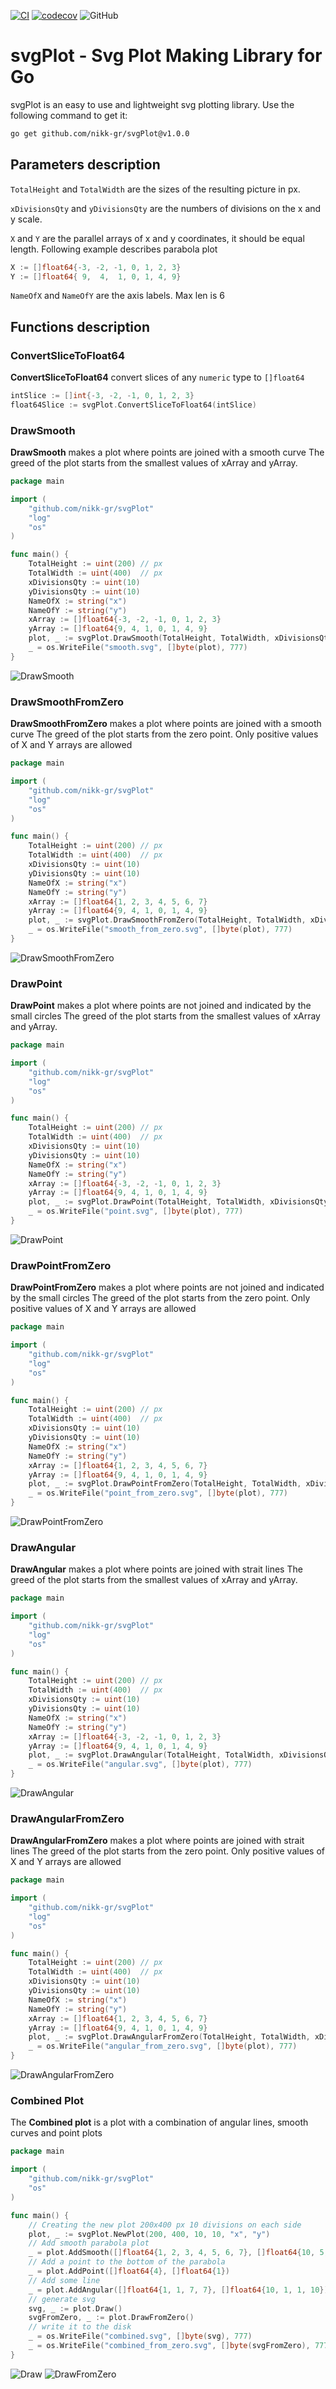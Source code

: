 
[![CI](https://github.com/nikitagriaznov/plt/actions/workflows/ci.yml/badge.svg?branch=main)](https://github.com/nikitagriaznov/plt/actions/workflows/ci.yml)
[![codecov](https://codecov.io/gh/nikk-gr/svgPlot/branch/main/graph/badge.svg?token=2WSYNM93G5)](https://codecov.io/gh/nikk-gr/svgPlot)
![GitHub](https://img.shields.io/github/license/nikk-gr/svgPlot)
# svgPlot - Svg Plot Making Library for Go 
svgPlot is an easy to use and lightweight svg plotting library.
Use the following command to get it:
```bash
go get github.com/nikk-gr/svgPlot@v1.0.0
```
## Parameters description
`TotalHeight` and `TotalWidth` are the sizes of the resulting picture in px.

`xDivisionsQty` and `yDivisionsQty` are the numbers of divisions on the x and y scale.

`X` and `Y` are the parallel arrays of x and y coordinates, it should be equal length. Following example describes parabola plot
```go
X := []float64{-3, -2, -1, 0, 1, 2, 3}
Y := []float64{ 9,  4,  1, 0, 1, 4, 9}
```
`NameOfX` and `NameOfY` are the axis labels. Max len is 6

## Functions description
### ConvertSliceToFloat64
**ConvertSliceToFloat64** convert slices of any `numeric` type to `[]float64`
```go
intSlice := []int{-3, -2, -1, 0, 1, 2, 3}
float64Slice := svgPlot.ConvertSliceToFloat64(intSlice)
```
### DrawSmooth
**DrawSmooth** makes a plot where points are joined with a smooth curve
The greed of the plot starts from the smallest values of xArray and yArray.
```go
package main

import (
	"github.com/nikk-gr/svgPlot"
	"log"
	"os"
)

func main() {
	TotalHeight := uint(200) // px
	TotalWidth := uint(400)  // px
	xDivisionsQty := uint(10)
	yDivisionsQty := uint(10)
	NameOfX := string("x")
	NameOfY := string("y")
	xArray := []float64{-3, -2, -1, 0, 1, 2, 3}
	yArray := []float64{9, 4, 1, 0, 1, 4, 9}
	plot, _ := svgPlot.DrawSmooth(TotalHeight, TotalWidth, xDivisionsQty, yDivisionsQty, xArray, yArray, NameOfX, NameOfY)
	_ = os.WriteFile("smooth.svg", []byte(plot), 777)
}
```
![DrawSmooth](./.github/img/smooth.svg "DrawSmooth")
### DrawSmoothFromZero
**DrawSmoothFromZero** makes a plot where points are joined with a smooth curve
The greed of the plot starts from the zero point.
Only positive values of X and Y arrays are allowed
```go
package main

import (
	"github.com/nikk-gr/svgPlot"
	"log"
	"os"
)

func main() {
	TotalHeight := uint(200) // px
	TotalWidth := uint(400)  // px
	xDivisionsQty := uint(10)
	yDivisionsQty := uint(10)
	NameOfX := string("x")
	NameOfY := string("y")
	xArray := []float64{1, 2, 3, 4, 5, 6, 7}
	yArray := []float64{9, 4, 1, 0, 1, 4, 9}
	plot, _ := svgPlot.DrawSmoothFromZero(TotalHeight, TotalWidth, xDivisionsQty, yDivisionsQty, xArray, yArray, NameOfX, NameOfY)
	_ = os.WriteFile("smooth_from_zero.svg", []byte(plot), 777)
}
```
![DrawSmoothFromZero](./.github/img/smooth_from_zero.svg "DrawSmoothFromZero")
### DrawPoint
**DrawPoint** makes a plot where points are not joined and indicated by the small circles
The greed of the plot starts from the smallest values of xArray and yArray.
```go
package main

import (
	"github.com/nikk-gr/svgPlot"
	"log"
	"os"
)

func main() {
	TotalHeight := uint(200) // px
	TotalWidth := uint(400)  // px
	xDivisionsQty := uint(10)
	yDivisionsQty := uint(10)
	NameOfX := string("x")
	NameOfY := string("y")
	xArray := []float64{-3, -2, -1, 0, 1, 2, 3}
	yArray := []float64{9, 4, 1, 0, 1, 4, 9}
	plot, _ := svgPlot.DrawPoint(TotalHeight, TotalWidth, xDivisionsQty, yDivisionsQty, xArray, yArray, NameOfX, NameOfY)
	_ = os.WriteFile("point.svg", []byte(plot), 777)
}
```
![DrawPoint](./.github/img/point.svg "DrawPoint")
### DrawPointFromZero
**DrawPointFromZero** makes a plot where points are not joined and indicated by the small circles
The greed of the plot starts from the zero point.
Only positive values of X and Y arrays are allowed
```go
package main

import (
	"github.com/nikk-gr/svgPlot"
	"log"
	"os"
)

func main() {
	TotalHeight := uint(200) // px
	TotalWidth := uint(400)  // px
	xDivisionsQty := uint(10)
	yDivisionsQty := uint(10)
	NameOfX := string("x")
	NameOfY := string("y")
	xArray := []float64{1, 2, 3, 4, 5, 6, 7}
	yArray := []float64{9, 4, 1, 0, 1, 4, 9}
	plot, _ := svgPlot.DrawPointFromZero(TotalHeight, TotalWidth, xDivisionsQty, yDivisionsQty, xArray, yArray, NameOfX, NameOfY)
	_ = os.WriteFile("point_from_zero.svg", []byte(plot), 777)
}
```
![DrawPointFromZero](./.github/img/point_from_zero.svg "DrawPointFromZero")
### DrawAngular
**DrawAngular** makes a plot where points are joined with strait lines
The greed of the plot starts from the smallest values of xArray and yArray.
```go
package main

import (
	"github.com/nikk-gr/svgPlot"
	"log"
	"os"
)

func main() {
	TotalHeight := uint(200) // px
	TotalWidth := uint(400)  // px
	xDivisionsQty := uint(10)
	yDivisionsQty := uint(10)
	NameOfX := string("x")
	NameOfY := string("y")
	xArray := []float64{-3, -2, -1, 0, 1, 2, 3}
	yArray := []float64{9, 4, 1, 0, 1, 4, 9}
	plot, _ := svgPlot.DrawAngular(TotalHeight, TotalWidth, xDivisionsQty, yDivisionsQty, xArray, yArray, NameOfX, NameOfY)
	_ = os.WriteFile("angular.svg", []byte(plot), 777)
}
```
![DrawAngular](./.github/img/angular.svg "DrawAngular")
### DrawAngularFromZero
**DrawAngularFromZero** makes a plot where points are joined with strait lines
The greed of the plot starts from the zero point.
Only positive values of X and Y arrays are allowed
```go
package main

import (
	"github.com/nikk-gr/svgPlot"
	"log"
	"os"
)

func main() {
	TotalHeight := uint(200) // px
	TotalWidth := uint(400)  // px
	xDivisionsQty := uint(10)
	yDivisionsQty := uint(10)
	NameOfX := string("x")
	NameOfY := string("y")
	xArray := []float64{1, 2, 3, 4, 5, 6, 7}
	yArray := []float64{9, 4, 1, 0, 1, 4, 9}
	plot, _ := svgPlot.DrawAngularFromZero(TotalHeight, TotalWidth, xDivisionsQty, yDivisionsQty, xArray, yArray, NameOfX, NameOfY)
	_ = os.WriteFile("angular_from_zero.svg", []byte(plot), 777)
}
```
![DrawAngularFromZero](./.github/img/angular_from_zero.svg "DrawAngularFromZero")
### Combined Plot
The **Combined plot** is a plot with a combination of angular lines, smooth curves and point plots

```go
package main

import (
	"github.com/nikk-gr/svgPlot"
	"os"
)

func main() {
	// Creating the new plot 200x400 px 10 divisions on each side
	plot, _ := svgPlot.NewPlot(200, 400, 10, 10, "x", "y")
	// Add smooth parabola plot
	_ = plot.AddSmooth([]float64{1, 2, 3, 4, 5, 6, 7}, []float64{10, 5, 2, 1, 2, 5, 10})
	// Add a point to the bottom of the parabola
	_ = plot.AddPoint([]float64{4}, []float64{1})
	// Add some line
	_ = plot.AddAngular([]float64{1, 1, 7, 7}, []float64{10, 1, 1, 10})
	// generate svg
	svg, _ := plot.Draw()
	svgFromZero, _ := plot.DrawFromZero()
	// write it to the disk
	_ = os.WriteFile("combined.svg", []byte(svg), 777)
	_ = os.WriteFile("combined_from_zero.svg", []byte(svgFromZero), 777)
}
```
![Draw](./.github/img/combined.svg "Draw")
![DrawFromZero](./.github/img/combined_from_zero.svg "DrawFromZero")
